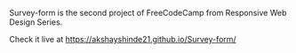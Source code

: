 Survey-form is the second project of FreeCodeCamp from Responsive Web Design Series.

Check it live at https://akshayshinde21.github.io/Survey-form/

